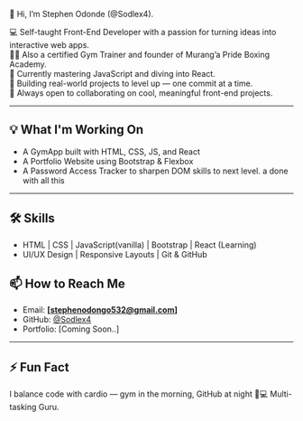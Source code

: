  👋 Hi, I’m Stephen Odonde (@Sodlex4).

💻 Self-taught Front-End Developer with a passion for turning ideas into interactive web apps.  
🏋️‍♂️ Also a certified Gym Trainer and founder of Murang’a Pride Boxing Academy.  
🌱 Currently mastering JavaScript and diving into React.  
🚀 Building real-world projects to level up — one commit at a time.  
🤝 Always open to collaborating on cool, meaningful front-end projects.  

---

## 💡 What I'm Working On
- A GymApp built with HTML, CSS, JS, and React
- A Portfolio Website using Bootstrap & Flexbox
- A Password Access Tracker to sharpen DOM skills to next level.
a done with all this 

---

## 🛠️ Skills
- HTML | CSS | JavaScript(vanilla) | Bootstrap | React (Learning)
- UI/UX Design | Responsive Layouts | Git & GitHub



## 📫 How to Reach Me
- Email: **[stephenodongo532@gmail.com]**
- GitHub: [@Sodlex4](https://github.com/Sodlex4)
- Portfolio: [Coming Soon..]

---

## ⚡ Fun Fact  
I balance code with cardio — gym in the morning, GitHub at night 💪💻 Multi-tasking Guru.  
